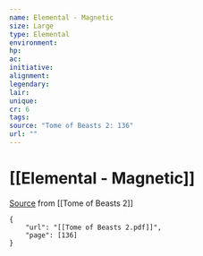 ```yaml
---
name: Elemental - Magnetic
size: Large
type: Elemental
environment: 
hp: 
ac: 
initiative: 
alignment: 
legendary: 
lair: 
unique: 
cr: 6
tags: 
source: "Tome of Beasts 2: 136"
url: ""
---
```

# [[Elemental - Magnetic]]

[Source](zotero://open-pdf/library/items/9UQIAB6R?page=136) from [[Tome of Beasts 2]]

```pdf
{
	"url": "[[Tome of Beasts 2.pdf]]",
	"page": [136]
}
```

